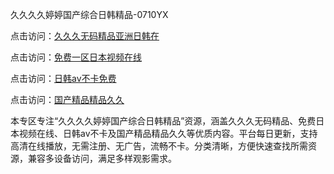 久久久久婷婷国产综合日韩精品-0710YX

点击访问：<a href="https://heiliaowt0d7p.pages.dev">久久久无码精品亚洲日韩在</a>

点击访问：<a href="https://heiliaoga6s9v.pages.dev">免费一区日本视频在线</a>

点击访问：<a href="https://heiliaoow5kzm.pages.dev">日韩av不卡免费</a>

点击访问：<a href="https://heiliao2dmwwy.pages.dev">国产精品精品久久</a>

本专区专注“久久久久婷婷国产综合日韩精品”资源，涵盖久久久无码精品、免费日本视频在线、日韩av不卡及国产精品精品久久等优质内容。平台每日更新，支持高清在线播放，无需注册、无广告，流畅不卡。分类清晰，方便快速查找所需资源，兼容多设备访问，满足多样观影需求。

<span style="display:none;">[Canonical link](https://github.com/mot20250710/so19 ）</span>
